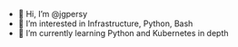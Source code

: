 - 👋 Hi, I’m @jgpersy
- 👀 I’m interested in Infrastructure, Python, Bash
- 🌱 I’m currently learning Python and Kubernetes in depth

<!---
jgpersy/jgpersy is a ✨ special ✨ repository because its `README.md` (this file) appears on your GitHub profile.
You can click the Preview link to take a look at your changes.
--->
